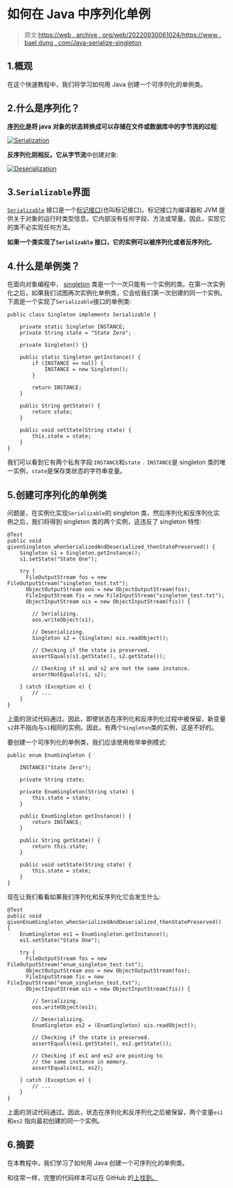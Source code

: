 # 如何在 Java 中序列化单例

> 原文:[https://web . archive . org/web/20220930061024/https://www . bael dung . com/Java-serialize-singleton](https://web.archive.org/web/20220930061024/https://www.baeldung.com/java-serialize-singleton)

## 1.概观

在这个快速教程中，我们将学习如何用 Java 创建一个可序列化的单例类。

## 2.什么是序列化？

**[序列化](/web/20221128144643/https://www.baeldung.com/java-serialization)是将 java 对象的状态转换成可以存储在文件或数据库中的字节流的过程**:

[![Serialization](../Images/f2799b28c1c53d0d852ff11830eddb1e.png)](/web/20221128144643/https://www.baeldung.com/wp-content/uploads/2022/11/Serialization.png)

**反序列化则相反。它从字节流**中创建对象:

[![Deserialization](../Images/7b87d48c63428fb1f32cbeecf6df3759.png)](/web/20221128144643/https://www.baeldung.com/wp-content/uploads/2022/11/Deserialization.png)

## 3.`Serializable`界面

[`Serializable`](https://web.archive.org/web/20221128144643/https://docs.oracle.com/javase/7/docs/api/java/io/Serializable.html) 接口是一个[标记接口](/web/20221128144643/https://www.baeldung.com/java-marker-interfaces)(也叫标记接口)。标记接口为编译器和 JVM 提供关于对象的运行时类型信息。它内部没有任何字段、方法或常量。因此，实现它的类不必实现任何方法。

**如果一个类实现了`Serializable` 接口，它的实例可以被序列化或者反序列化**。

## 4.什么是单例类？

在面向对象编程中， [singleton](/web/20221128144643/https://www.baeldung.com/java-singleton) 类是一个一次只能有一个实例的类。在第一次实例化之后，如果我们试图再次实例化单例类，它会给我们第一次创建的同一个实例。下面是一个实现了`Serializable`接口的单例类:

```
public class Singleton implements Serializable {

    private static Singleton INSTANCE;
    private String state = "State Zero";

    private Singleton() {}

    public static Singleton getInstance() {
        if (INSTANCE == null) {
            INSTANCE = new Singleton();
        }

        return INSTANCE;
    }

    public String getState() {
        return state;
    }

    public void setState(String state) {
        this.state = state;
    }
}
```

我们可以看到它有两个私有字段:`INSTANCE`和`state` `.` `INSTANCE`是 singleton 类的唯一实例，`state`是保存类状态的字符串变量。

## 5.创建可序列化的单例类

问题是，在实例化实现`Serializable`的 singleton 类，然后序列化和反序列化实例之后，我们将得到 singleton 类的两个实例，这违反了 singleton 特性:

```
@Test
public void givenSingleton_whenSerializedAndDeserialized_thenStatePreserved() {
    Singleton s1 = Singleton.getInstance();
    s1.setState("State One");

    try (
      FileOutputStream fos = new FileOutputStream("singleton_test.txt");
      ObjectOutputStream oos = new ObjectOutputStream(fos);
      FileInputStream fis = new FileInputStream("singleton_test.txt");
      ObjectInputStream ois = new ObjectInputStream(fis)) {

        // Serializing.
        oos.writeObject(s1);

        // Deserializing.
        Singleton s2 = (Singleton) ois.readObject();

        // Checking if the state is preserved.
        assertEquals(s1.getState(), s2.getState());

        // Checking if s1 and s2 are not the same instance.
        assertNotEquals(s1, s2);

    } catch (Exception e) {
        // ...
    }
}
```

上面的测试代码通过。因此，即使状态在序列化和反序列化过程中被保留，新变量`s2`并不指向与`s1`相同的实例。因此，有两个`Singleton`类的实例，这是不好的。

要创建一个可序列化的单例类，我们应该使用枚举单例模式:

```
public enum EnumSingleton {

    INSTANCE("State Zero");

    private String state;

    private EnumSingleton(String state) {
        this.state = state;
    }

    public EnumSingleton getInstance() {
        return INSTANCE;
    }

    public String getState() { 
        return this.state; 
    }

    public void setState(String state) { 
        this.state = state; 
    }
}
```

现在让我们看看如果我们序列化和反序列化它会发生什么:

```
@Test
public void givenEnumSingleton_whenSerializedAndDeserialized_thenStatePreserved() {
    EnumSingleton es1 = EnumSingleton.getInstance();
    es1.setState("State One");

    try (
      FileOutputStream fos = new FileOutputStream("enum_singleton_test.txt");
      ObjectOutputStream oos = new ObjectOutputStream(fos);
      FileInputStream fis = new FileInputStream("enum_singleton_test.txt");
      ObjectInputStream ois = new ObjectInputStream(fis)) {

        // Serializing.
        oos.writeObject(es1);

        // Deserializing.
        EnumSingleton es2 = (EnumSingleton) ois.readObject();

        // Checking if the state is preserved.
        assertEquals(es1.getState(), es2.getState());

        // Checking if es1 and es2 are pointing to 
        // the same instance in memory.
        assertEquals(es1, es2);

    } catch (Exception e) {
        // ...
    }
}
```

上面的测试代码通过。因此，状态在序列化和反序列化之后被保留，两个变量`es1`和`es2` 指向最初创建的同一个实例。

## 6.摘要

在本教程中，我们学习了如何用 Java 创建一个可序列化的单例类。

和往常一样，完整的代码样本可以在 GitHub 的[上找到。](https://web.archive.org/web/20221128144643/https://github.com/eugenp/tutorials/tree/master/patterns-modules/design-patterns-singleton)